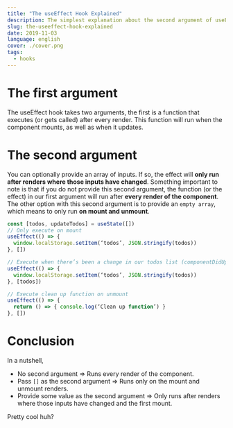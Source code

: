 ```yaml
---
title: "The useEffect Hook Explained"
description: The simplest explanation about the second argument of useEfffect.
slug: the-useeffect-hook-explained
date: 2019-11-03
language: english
cover: ./cover.png
tags: 
  - hooks
---
```

# The first argument
The useEffect hook takes two arguments, the first is a function that executes (or gets called) after every render. This function will run when the component mounts, as well as when it updates. 

# The second argument 
You can optionally provide an array of inputs. If so, the effect will __only run after renders where those inputs have changed__. 
Something important to note is that if you do not provide this second argument, the function (or the effect) in our first argument will run after __every render of the component__. 
The other option with this second argument is to provide an `empty array`, which means to only run __on mount and unmount__.

```jsx
const [todos, updateTodos] = useState([])
// Only execute on mount
useEffect(() => {
  window.localStorage.setItem(‘todos’, JSON.stringify(todos))
}, [])

// Execute when there’s been a change in our todos list (componentDidUpdate):
useEffect(() => {
  window.localStorage.setItem(‘todos’, JSON.stringify(todos))
}, [todos])

// Execute clean up function on unmount
useEffect(() => {
  return () => { console.log(‘Clean up function’) }
}, [])
```

# Conclusion 

In a nutshell, 


- No second argument => Runs every render of the component.
- Pass `[]` as the second argument => Runs only on the mount and unmount renders.
- Provide some value as the second argument => Only runs after renders where those inputs have changed and the first mount.

Pretty cool huh?
